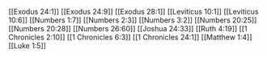 [[Exodus 24:1]]
[[Exodus 24:9]]
[[Exodus 28:1]]
[[Leviticus 10:1]]
[[Leviticus 10:6]]
[[Numbers 1:7]]
[[Numbers 2:3]]
[[Numbers 3:2]]
[[Numbers 20:25]]
[[Numbers 20:28]]
[[Numbers 26:60]]
[[Joshua 24:33]]
[[Ruth 4:19]]
[[1 Chronicles 2:10]]
[[1 Chronicles 6:3]]
[[1 Chronicles 24:1]]
[[Matthew 1:4]]
[[Luke 1:5]]
